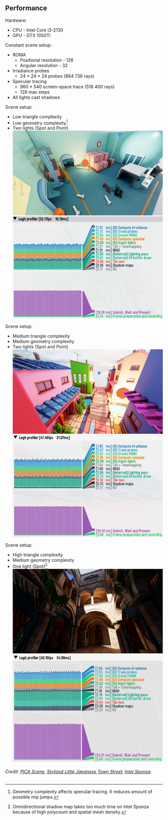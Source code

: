 ## Performance

Hardware:
* CPU - Intel Core i3-2130
* GPU - GTX 1050Ti

Constant scene setup:
- ROMA
  - Positional resolution - 128
  - Angular resolution - 32
- Irradiance probes
  - 24 * 24 * 24 probes (884 736 rays)
- Specular tracing
  - 960 * 540 screen-space trace (518 400 rays)
  - 128 max steps
- All lights cast shadows

Scene setup:
- Low triangle complexity
- Low geometry complexity[^1]
- Two lights (Spot and Point)
![](images/perf_scene_pica.png)  
![](images/perf_metrics_pica.png)  

Scene setup:
- Medium triangle complexity
- Medium geometry complexity
- Two lights (Spot and Point)
![](images/perf_scene_town.png)  
![](images/perf_metrics_town.png)  

Scene setup:
- High triangle complexity
- Medium geometry complexity
- One light (Spot)[^2]
![](images/perf_scene_sponza.png)  
![](images/perf_metrics_sponza.png)

###### Credit: [PICA Scene](https://sketchfab.com/3d-models/pica-pica-mini-diorama-01-45e26a4ea7874c15b91bd659e656e30d), [Stylized Little Japanese Town Street](https://sketchfab.com/3d-models/stylized-little-japanese-town-street-200fc33b8a2b4da98e71590feeb255a8), [Intel Sponza](https://www.intel.com/content/www/us/en/developer/topic-technology/graphics-research/samples.html).

[^1]: Geometry complexity affects specular tracing. It reduces amount of possible mip jumps.
[^2]: Omnidirectional shadow map takes too much time on Intel Sponza because of high polycount and spatial mesh density.
